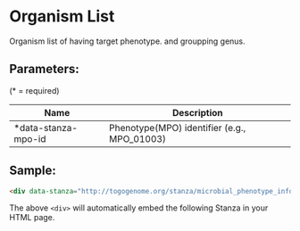 Organism List
======
Organism list of having target phenotype. and groupping genus.


## Parameters:

(* = required)

| Name                | Description               |
|---------------------|---------------------------|
| *data-stanza-mpo-id | Phenotype(MPO) identifier (e.g., MPO_01003) |

## Sample:

```html
<div data-stanza="http://togogenome.org/stanza/microbial_phenotype_information" data-stanza-mpo-id="MPO_01003"></div>
```

The above `<div>` will automatically embed the following Stanza in your HTML page.

<div data-stanza="/stanza/microbial_phenotype_information" data-stanza-mpo-id="MPO_01003"></div>
